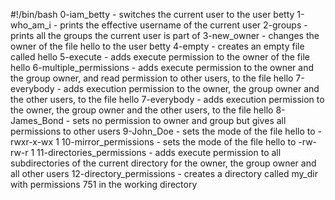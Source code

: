 #!/bin/bash
0-iam_betty - switches the current user to the user betty
1-who_am_i - prints the effective username of the current user
2-groups - prints all the groups the current user is part of
3-new_owner - changes the owner of the file hello to the user betty
4-empty - creates an empty file called hello
5-execute - adds execute permission to the owner of the file hello
6-multiple_permissions - adds execute permission to the owner and the group owner, and read permission to other users, to the file hello
7-everybody - adds execution permission to the owner, the group owner and the other users, to the file hello
7-everybody - adds execution permission to the owner, the group owner and the other users, to the file hello
8-James_Bond - sets no permission to owner and group but gives all permissions to other users
9-John_Doe - sets the mode of the file hello to -rwxr-x-wx 1
10-mirror_permissions - sets the mode of the file hello to -rw-rw-r 1
11-directories_permissions - adds execute permission to all subdirectories of the current directory for the owner, the group owner and all other users
12-directory_permissions - creates a directory called my_dir with permissions 751 in the working directory
